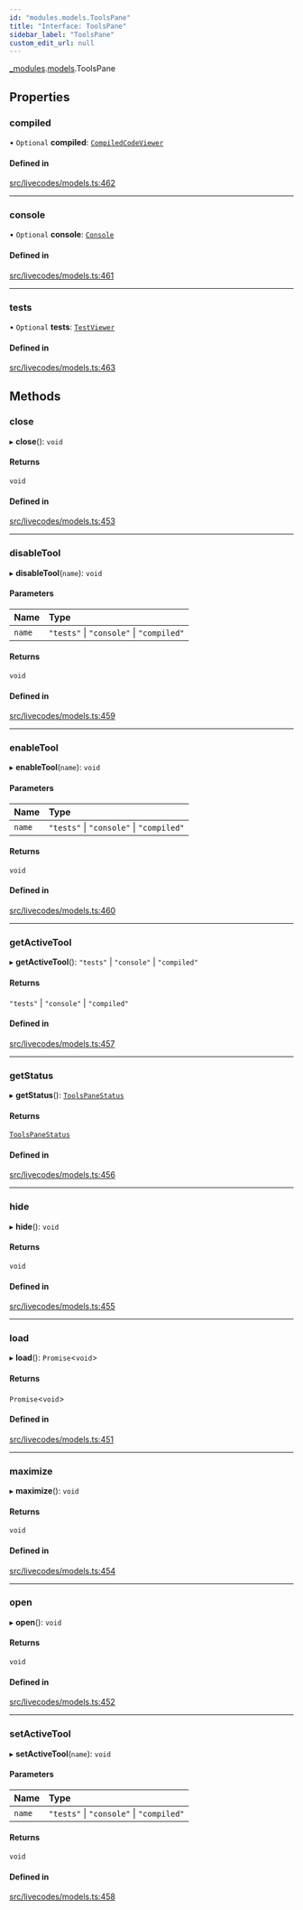 ```yaml
---
id: "modules.models.ToolsPane"
title: "Interface: ToolsPane"
sidebar_label: "ToolsPane"
custom_edit_url: null
---
```


[_modules](../modules/modules.md).[models](../namespaces/modules.models.md).ToolsPane

## Properties

### compiled

• `Optional` **compiled**: [`CompiledCodeViewer`](modules.models.CompiledCodeViewer.md)

#### Defined in

[src/livecodes/models.ts:462](https://github.com/live-codes/livecodes/blob/0b19ad3/src/livecodes/models.ts#L462)

___

### console

• `Optional` **console**: [`Console`](modules.models.Console.md)

#### Defined in

[src/livecodes/models.ts:461](https://github.com/live-codes/livecodes/blob/0b19ad3/src/livecodes/models.ts#L461)

___

### tests

• `Optional` **tests**: [`TestViewer`](modules.models.TestViewer.md)

#### Defined in

[src/livecodes/models.ts:463](https://github.com/live-codes/livecodes/blob/0b19ad3/src/livecodes/models.ts#L463)

## Methods

### close

▸ **close**(): `void`

#### Returns

`void`

#### Defined in

[src/livecodes/models.ts:453](https://github.com/live-codes/livecodes/blob/0b19ad3/src/livecodes/models.ts#L453)

___

### disableTool

▸ **disableTool**(`name`): `void`

#### Parameters

| Name | Type |
| :------ | :------ |
| `name` | ``"tests"`` \| ``"console"`` \| ``"compiled"`` |

#### Returns

`void`

#### Defined in

[src/livecodes/models.ts:459](https://github.com/live-codes/livecodes/blob/0b19ad3/src/livecodes/models.ts#L459)

___

### enableTool

▸ **enableTool**(`name`): `void`

#### Parameters

| Name | Type |
| :------ | :------ |
| `name` | ``"tests"`` \| ``"console"`` \| ``"compiled"`` |

#### Returns

`void`

#### Defined in

[src/livecodes/models.ts:460](https://github.com/live-codes/livecodes/blob/0b19ad3/src/livecodes/models.ts#L460)

___

### getActiveTool

▸ **getActiveTool**(): ``"tests"`` \| ``"console"`` \| ``"compiled"``

#### Returns

``"tests"`` \| ``"console"`` \| ``"compiled"``

#### Defined in

[src/livecodes/models.ts:457](https://github.com/live-codes/livecodes/blob/0b19ad3/src/livecodes/models.ts#L457)

___

### getStatus

▸ **getStatus**(): [`ToolsPaneStatus`](../namespaces/modules.models.md#toolspanestatus)

#### Returns

[`ToolsPaneStatus`](../namespaces/modules.models.md#toolspanestatus)

#### Defined in

[src/livecodes/models.ts:456](https://github.com/live-codes/livecodes/blob/0b19ad3/src/livecodes/models.ts#L456)

___

### hide

▸ **hide**(): `void`

#### Returns

`void`

#### Defined in

[src/livecodes/models.ts:455](https://github.com/live-codes/livecodes/blob/0b19ad3/src/livecodes/models.ts#L455)

___

### load

▸ **load**(): `Promise`<`void`\>

#### Returns

`Promise`<`void`\>

#### Defined in

[src/livecodes/models.ts:451](https://github.com/live-codes/livecodes/blob/0b19ad3/src/livecodes/models.ts#L451)

___

### maximize

▸ **maximize**(): `void`

#### Returns

`void`

#### Defined in

[src/livecodes/models.ts:454](https://github.com/live-codes/livecodes/blob/0b19ad3/src/livecodes/models.ts#L454)

___

### open

▸ **open**(): `void`

#### Returns

`void`

#### Defined in

[src/livecodes/models.ts:452](https://github.com/live-codes/livecodes/blob/0b19ad3/src/livecodes/models.ts#L452)

___

### setActiveTool

▸ **setActiveTool**(`name`): `void`

#### Parameters

| Name | Type |
| :------ | :------ |
| `name` | ``"tests"`` \| ``"console"`` \| ``"compiled"`` |

#### Returns

`void`

#### Defined in

[src/livecodes/models.ts:458](https://github.com/live-codes/livecodes/blob/0b19ad3/src/livecodes/models.ts#L458)
